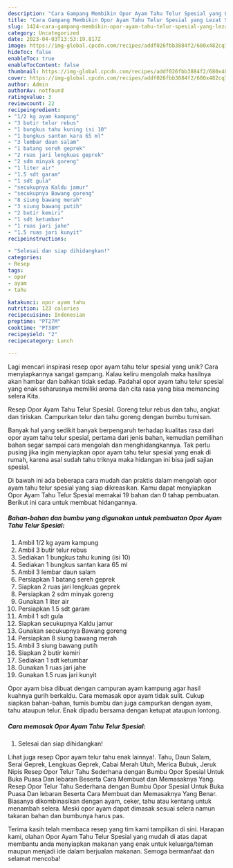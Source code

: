 ```yaml
---
description: "Cara Gampang Membikin Opor Ayam Tahu Telur Spesial yang Lezat Sekali"
title: "Cara Gampang Membikin Opor Ayam Tahu Telur Spesial yang Lezat Sekali"
slug: 1424-cara-gampang-membikin-opor-ayam-tahu-telur-spesial-yang-lezat-sekali
category: Uncategorized
date: 2023-04-03T13:53:19.817Z
image: https://img-global.cpcdn.com/recipes/addf026fbb3884f2/680x482cq70/opor-ayam-tahu-telur-spesial-foto-resep-utama.jpg
hideToc: false
enableToc: true
enableTocContent: false
thumbnail: https://img-global.cpcdn.com/recipes/addf026fbb3884f2/680x482cq70/opor-ayam-tahu-telur-spesial-foto-resep-utama.jpg
cover: https://img-global.cpcdn.com/recipes/addf026fbb3884f2/680x482cq70/opor-ayam-tahu-telur-spesial-foto-resep-utama.jpg
author: Admin
authorAv: notfound
ratingvalue: 3
reviewcount: 22
recipeingredient:
- "1/2 kg ayam kampung"
- "3 butir telur rebus"
- "1 bungkus tahu kuning isi 10"
- "1 bungkus santan kara 65 ml"
- "3 lembar daun salam"
- "1 batang sereh geprek"
- "2 ruas jari lengkuas geprek"
- "2 sdm minyak goreng"
- "1 liter air"
- "1.5 sdt garam"
- "1 sdt gula"
- "secukupnya Kaldu jamur"
- "secukupnya Bawang goreng"
- "8 siung bawang merah"
- "3 siung bawang putih"
- "2 butir kemiri"
- "1 sdt ketumbar"
- "1 ruas jari jahe"
- "1.5 ruas jari kunyit"
recipeinstructions:

- "Selesai dan siap dihidangkan!"
categories:
- Resep
tags:
- opor
- ayam
- tahu

katakunci: opor ayam tahu 
nutrition: 123 calories
recipecuisine: Indonesian
preptime: "PT27M"
cooktime: "PT38M"
recipeyield: "2"
recipecategory: Lunch

---
```





Lagi mencari inspirasi resep opor ayam tahu telur spesial yang unik? Cara menyiapkannya sangat gampang. Kalau keliru mengolah maka hasilnya akan hambar dan bahkan tidak sedap. Padahal opor ayam tahu telur spesial yang enak seharusnya memiliki aroma dan cita rasa yang bisa memancing selera Kita.





Resep Opor Ayam Tahu Telur Spesial. Goreng telur rebus dan tahu, angkat dan tiriskan. Campurkan telur dan tahu goreng dengan bumbu tumisan.

Banyak hal yang sedikit banyak berpengaruh terhadap kualitas rasa dari opor ayam tahu telur spesial, pertama dari jenis bahan, kemudian pemilihan bahan segar sampai cara mengolah dan menghidangkannya. Tak perlu pusing jika ingin menyiapkan opor ayam tahu telur spesial yang enak di rumah, karena asal sudah tahu triknya maka hidangan ini bisa jadi sajian spesial.






Di bawah ini ada beberapa cara mudah dan praktis dalam mengolah opor ayam tahu telur spesial yang siap dikreasikan. Kamu dapat menyiapkan Opor Ayam Tahu Telur Spesial memakai 19 bahan dan 0 tahap pembuatan. Berikut ini cara untuk membuat hidangannya.

<!--inarticleads1-->

##### Bahan-bahan dan bumbu yang digunakan untuk pembuatan Opor Ayam Tahu Telur Spesial:

1. Ambil 1/2 kg ayam kampung
1. Ambil 3 butir telur rebus
1. Sediakan 1 bungkus tahu kuning (isi 10)
1. Sediakan 1 bungkus santan kara 65 ml
1. Ambil 3 lembar daun salam
1. Persiapkan 1 batang sereh geprek
1. Siapkan 2 ruas jari lengkuas geprek
1. Persiapkan 2 sdm minyak goreng
1. Gunakan 1 liter air
1. Persiapkan 1.5 sdt garam
1. Ambil 1 sdt gula
1. Siapkan secukupnya Kaldu jamur
1. Gunakan secukupnya Bawang goreng
1. Persiapkan 8 siung bawang merah
1. Ambil 3 siung bawang putih
1. Siapkan 2 butir kemiri
1. Sediakan 1 sdt ketumbar
1. Gunakan 1 ruas jari jahe
1. Gunakan 1.5 ruas jari kunyit


Opor ayam bisa dibuat dengan campuran ayam kampung agar hasil kuahnya gurih berkaldu. Cara memasak opor ayam tidak sulit. Cukup siapkan bahan-bahan, tumis bumbu dan juga campurkan dengan ayam, tahu ataupun telur. Enak dipadu bersama dengan ketupat ataupun lontong. 

<!--inarticleads2-->

##### Cara memasak Opor Ayam Tahu Telur Spesial:


1. Selesai dan siap dihidangkan!

Lihat juga resep Opor ayam telur tahu enak lainnya!. Tahu, Daun Salam, Serai Geprek, Lengkuas Geprek, Cabai Merah Utuh, Merica Bubuk, Jeruk Nipis Resep Opor Telur Tahu Sederhana dengan Bumbu Opor Spesial Untuk Buka Puasa Dan lebaran Beserta Cara Membuat dan Memasaknya Yang. Resep Opor Telur Tahu Sederhana dengan Bumbu Opor Spesial Untuk Buka Puasa Dan lebaran Beserta Cara Membuat dan Memasaknya Yang Benar. Biasanya dikombinasikan dengan ayam, ceker, tahu atau kentang untuk menambah selera. Meski opor ayam dapat dimasak sesuai selera namun takaran bahan dan bumbunya harus pas. 

Terima kasih telah membaca resep yang tim kami tampilkan di sini. Harapan kami, olahan Opor Ayam Tahu Telur Spesial yang mudah di atas dapat membantu anda menyiapkan makanan yang enak untuk keluarga/teman maupun menjadi ide dalam berjualan makanan. Semoga bermanfaat dan selamat mencoba!
